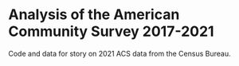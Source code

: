 # Analysis of the American Community Survey 2017-2021
Code and data for story on 2021 ACS data from the Census Bureau.
